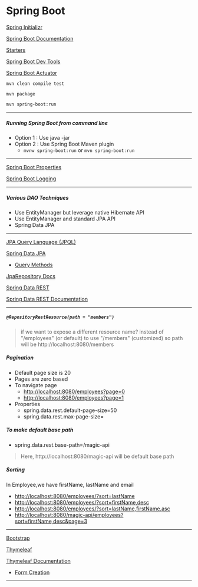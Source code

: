 # Spring Boot

[Spring Initializr](http://start.spring.io/)

[Spring Boot Documentation](https://docs.spring.io/spring-boot/docs/current/reference/htmlsingle/#boot-documentation)

[Starters](https://docs.spring.io/spring-boot/docs/current/reference/htmlsingle/#using-boot-starter)

[Spring Boot Dev Tools](https://docs.spring.io/spring-boot/docs/current/reference/htmlsingle/#using-boot-devtools)

[Spring Boot Actuator](https://docs.spring.io/spring-boot/docs/current/reference/htmlsingle/#production-ready)

~~~
mvn clean compile test

mvn package

mvn spring-boot:run
~~~

---

##### Running Spring Boot from command line
* Option 1 : Use java -jar
* Option 2 : Use Spring Boot Maven plugin
    * `mvnw spring-boot:run` or `mvn spring-boot:run`

---

[Spring Boot Properties](https://docs.spring.io/spring-boot/docs/current/reference/html/appendix-application-properties.html#common-application-properties)

[Spring Boot Logging](https://docs.spring.io/spring-boot/docs/current/reference/html/spring-boot-features.html#boot-features-logging)

---

##### Various DAO Techniques
* Use EntityManager but leverage native Hibernate API
* Use EntityManager and standard JPA API
* Spring Data JPA

---

[JPA Query Language (JPQL)](https://docs.oracle.com/javaee/7/tutorial/persistence-querylanguage.htm#BNBTG)

[Spring Data JPA](https://spring.io/projects/spring-data-jpa)
* [Query Methods](https://docs.spring.io/spring-data/jpa/docs/current/reference/html/#repositories.query-methods.details)

[JpaRepository Docs](https://docs.spring.io/spring-data/jpa/docs/current/api/org/springframework/data/jpa/repository/JpaRepository.html)

[Spring Data REST](https://spring.io/projects/spring-data-rest)

[Spring Data REST Documentation](https://spring.io/projects/spring-data-rest#learn)

---

##### `@RepositoryRestResource(path = "members")`
> if we want to expose a different resource name?
> instead of "/employees" (or default) to use "/members" (customized)
> so path will be http://localhost:8080/members
	
##### Pagination
* Default page size is 20
* Pages are zero based
* To navigate page 
    * [http://localhost:8080/employees?page=0](http://localhost:8080/employees?page=0)
    * [http://localhost:8080/employees?page=1](http://localhost:8080/employees?page=1)
* Properties
    * spring.data.rest.default-page-size=50
    * spring.data.rest.max-page-size=

##### To make default base path
* spring.data.rest.base-path=/magic-api

> Here, http://localhost:8080/magic-api will be default base path
	
##### Sorting
In Employee,we have firstName, lastName and email
* [http://localhost:8080/employees/?sort=lastName](http://localhost:8080/employees/?sort=lastName)
* [http://localhost:8080/employees/?sort=firstName,desc](http://localhost:8080/employees/?sort=firstName,desc)
* [http://localhost:8080/employees/?sort=lastName,firstName,asc](http://localhost:8080/employees/?sort=lastName,firstName,asc)
* [http://localhost:8080/magic-api/employees?sort=firstName,desc&page=3](http://localhost:8080/magic-api/employees?sort=firstName,desc&page=3)

---

[Bootstrap](https://getbootstrap.com/)

[Thymeleaf](www.thymeleaf.org)

[Thymeleaf Documentation](https://www.thymeleaf.org/documentation.html)
* [Form Creation](https://www.thymeleaf.org/doc/tutorials/3.0/thymeleafspring.html#creating-a-form)

---
